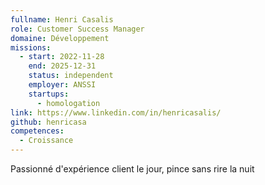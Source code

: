 ```yaml
---
fullname: Henri Casalis
role: Customer Success Manager
domaine: Développement
missions:
  - start: 2022-11-28
    end: 2025-12-31
    status: independent
    employer: ANSSI
    startups:
      - homologation
link: https://www.linkedin.com/in/henricasalis/
github: henricasa
competences:
  - Croissance
---
```

Passionné d'expérience client le jour, pince sans rire la nuit